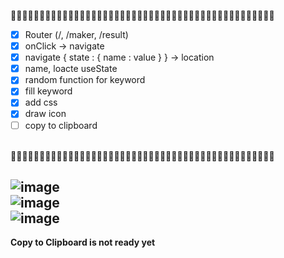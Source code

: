 💜💜💜💜💜💜💜💜💜💜💜💜💜💜💜💜💜💜💜💜💜💜💜💜💜💜💜💜💜💜💜💜💜💜💜💜💜💜💜💜💜💜💜💜💜💜
* [x] Router (/, /maker, /result)
* [x] onClick -> navigate
* [x] navigate { state : { name : value } } -> location
* [x] name, loacte useState
* [x] random function for keyword
* [x] fill keyword 
* [x] add css
* [x] draw icon
* [ ] copy to clipboard
<br>
💜💜💜💜💜💜💜💜💜💜💜💜💜💜💜💜💜💜💜💜💜💜💜💜💜💜💜💜💜💜💜💜💜💜💜💜💜💜💜💜💜💜💜💜💜💜
<br>

![image](https://user-images.githubusercontent.com/80656686/175921651-a7c20f74-b02f-4240-933a-440b3e346f0a.png)
<br>
![image](https://user-images.githubusercontent.com/80656686/175921800-92577aa9-31e4-4f17-98a3-22284fb19aa9.png)
<br>
![image](https://user-images.githubusercontent.com/80656686/175921893-aefad446-193d-4729-9f76-6b562698f158.png)
<br>
--------------------------------------------------------------------------------------------------------------
**Copy to Clipboard is not ready yet**
